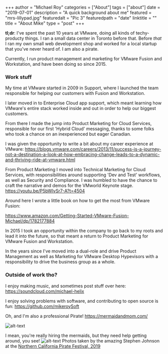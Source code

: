 +++
author = "Michael Roy"
categories = ["About"]
tags = ["about"]
date = "2019-07-01"
description = "A quick background about me"
featured = "mrs-lillypad.jpg"
featuredalt = "Pic 3"
featuredpath = "date"
linktitle = ""
title = "About Mike"
type = "post"
+++

**tl;dr**: I've spent the past 10 years at VMware, doing all kinds of techy-producty things. I ran a small data center in Toronto before that. Before _that_ I ran my own small web development shop and worked for a local startup that you've never heard of. I am also a pirate.

Currently, I run product management and marketing for VMware Fusion and Workstation, and have been doing so since 2015.

### Work stuff

My time at VMware started in 2009 in Support, where I launched the team responsible for helping our customers with Fusion and Workstation.

I later moved in to Enterprise Cloud app support, which meant learning how VMware's entire stack worked inside and out in order to help our biggest customers.

From there I made the jump into Product Marketing for Cloud Services, responsible for our first 'Hybrid Cloud' messaging, thanks to some folks who took a chance on an inexperienced but eager Canadian.

I was given the opportunity to write a bit about my career experience at VMware:
https://blogs.vmware.com/careers/2013/11/success-is-a-journey-not-a-destination-a-look-at-how-embracing-change-leads-to-a-dynamic-and-thriving-ride-at-vmware.html

From Product Marketing I moved into Technical Marketing for Cloud Services, with responsibilities around supporting 'Dev and Test' workflows, as well as Security and Compliance. I was humbled to have the chance to craft the narrative and demos for the VMworld Keynote stage. https://youtu.be/P5bWlvSr7-A?t=4504

Around here I wrote a little book on how to get the most from VMware Fusion:

https://www.amazon.com/Getting-Started-VMware-Fusion-Michael/dp/1782177884

In 2015 I took an opportunity within the company to go back to my roots and lead it into the future, so that meant a return to Product Marketing for VMware Fusion and Workstation.

In the years since I've moved into a dual-role and drive Product Management as well as Marketing for VMware Desktop Hypevisors with a responsibility to drive the business group as a whole.

### Outside of work tho?

I enjoy making music, and sometimes post stuff over here:
https://soundcloud.com/michael-helix 

I enjoy solving problems with software, and contributing to open source is fun:
https://github.com/mikeroySoft

Oh, and I'm also a professional Pirate!
https://mermaidandmom.com/

![alt-text](/img/2019/07/mike-pirate-2019.jpg "Ooh, treasure!")

I mean, you're really hiring the mermaids, but they need help getting around, you see!
![alt-text](/img/2019/07/mike-carry-mermaid-2019.jpg "The tail is the heavy part")
Photos taken by the amazing Stephen Johnson at the [Northern California Pirate Festival, 2019](https://www.norcalpiratefestival.com/)
